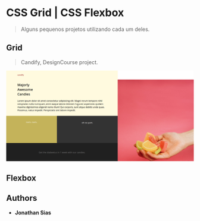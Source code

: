 # CSS Grid | CSS Flexbox
> Alguns pequenos projetos utilizando cada um deles.

## Grid
> Candify, DesignCourse project.

![](candify.png)

## Flexbox

## Authors

* **Jonathan Sias** 
